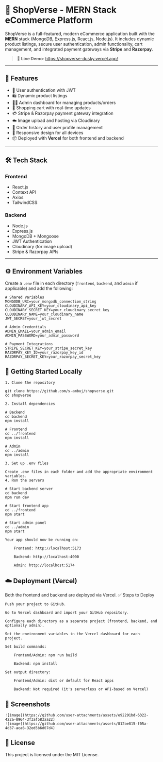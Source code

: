# 🛒 ShopVerse - MERN Stack eCommerce Platform

ShopVerse is a full-featured, modern eCommerce application built with the **MERN** stack (MongoDB, Express.js, React.js, Node.js).
It includes dynamic product listings, secure user authentication, admin functionality, cart management, and integrated payment gateways via **Stripe** and **Razorpay**.

> 🔗 **Live Demo**: https://shopverse-dusky.vercel.app/  


---

## 🚀 Features

- 🔐 User authentication with JWT
- 🛍️ Dynamic product listings
- 🧑‍💼 Admin dashboard for managing products/orders
- 🛒 Shopping cart with real-time updates
- 💳 Stripe & Razorpay payment gateway integration
- ☁️ Image upload and hosting via Cloudinary
- 🧾 Order history and user profile management
- 📱 Responsive design for all devices
- 📦 Deployed with **Vercel** for both frontend and backend

---

## 🛠️ Tech Stack

### Frontend
- React.js
- Context API
- Axios
- TailwindCSS

### Backend
- Node.js
- Express.js
- MongoDB + Mongoose
- JWT Authentication
- Cloudinary (for image upload)
- Stripe & Razorpay APIs

---

## ⚙️ Environment Variables

Create a `.env` file in each directory (`frontend`, `backend`, and `admin` if applicable) and add the following:

```env
# Shared Variables
MONGODB_URI=your_mongodb_connection_string
CLOUDINARY_API_KEY=your_cloudinary_api_key
CLOUDINARY_SECRET_KEY=your_cloudinary_secret_key
CLOUDINARY_NAME=your_cloudinary_name
JWT_SECRET=your_jwt_secret

# Admin Credentials
ADMIN_EMAIL=your_admin_email
ADMIN_PASSWORD=your_admin_password

# Payment Integrations
STRIPE_SECRET_KEY=your_stripe_secret_key
RAZORPAY_KEY_ID=your_razorpay_key_id
RAZORPAY_SECRET_KEY=your_razorpay_secret_key

```

## 🧪 Getting Started Locally
```
1. Clone the repository

git clone https://github.com/s-ambuj/shopverse.git
cd shopverse

2. Install dependencies

# Backend
cd backend
npm install

# Frontend
cd ../frontend
npm install

# Admin
cd ../admin
npm install

3. Set up .env files

Create .env files in each folder and add the appropriate environment variables.
4. Run the servers

# Start backend server
cd backend
npm run dev

# Start frontend app
cd ../frontend
npm start

# Start admin panel
cd ../admin
npm start

Your app should now be running on:

    Frontend: http://localhost:5173

    Backend: http://localhost:4000

    Admin: http://localhost:5174
```

## ☁️ Deployment (Vercel)

Both the frontend and backend are deployed via Vercel.
✅ Steps to Deploy

    Push your project to GitHub.

    Go to Vercel dashboard and import your GitHub repository.

    Configure each directory as a separate project (frontend, backend, and optionally admin).

    Set the environment variables in the Vercel dashboard for each project.

    Set build commands:

        Frontend/Admin: npm run build

        Backend: npm install

    Set output directory:

        Frontend/Admin: dist or default for React apps

        Backend: Not required (it's serverless or API-based on Vercel)

## 📸 Screenshots

    ![image](https://github.com/user-attachments/assets/e92291bd-6322-422a-8964-3f3af583aa22)
    ![image](https://github.com/user-attachments/assets/812be815-f05a-4d37-aca6-32ed5b6d07d4)


## 📄 License

This project is licensed under the MIT License.
